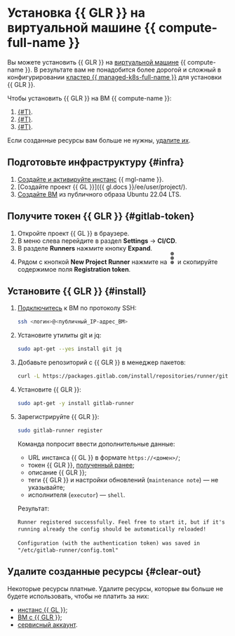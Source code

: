 # Установка {{ GLR }} на виртуальной машине {{ compute-full-name }}

Вы можете установить {{ GLR }} на [виртуальной машине](../../compute/concepts/vm.md) {{ compute-name }}. В результате вам не понадобится более дорогой и сложный в конфигурировании [кластер {{ managed-k8s-full-name }}](../../managed-kubernetes/concepts/index.md#kubernetes-cluster) для установки {{ GLR }}.

Чтобы установить {{ GLR }} на ВМ {{ compute-name }}:

1. [{#T}](#infra).
1. [{#T}](#gitlab-token).
1. [{#T}](#install).

Если созданные ресурсы вам больше не нужны, [удалите их](#clear-out).

## Подготовьте инфраструктуру {#infra}

1. [Создайте и активируйте инстанс](../../managed-gitlab/operations/instance/instance-create.md) {{ mgl-name }}.
1. [Создайте проект {{ GL }}]({{ gl.docs }}/ee/user/project/).
1. [Создайте ВМ](../../compute/operations/vm-create/create-linux-vm.md) из публичного образа Ubuntu 22.04 LTS.

## Получите токен {{ GLR }} {#gitlab-token}

1. Откройте проект {{ GL }} в браузере.
1. В меню слева перейдите в раздел **Settings** → **CI/CD**.
1. В разделе **Runners** нажмите кнопку **Expand**.
1. Рядом с кнопкой **New Project Runner** нажмите на ![icon](../../_assets/dots.svg) и скопируйте содержимое поля **Registration token**.

## Установите {{ GLR }} {#install}

1. [Подключитесь](../../compute/operations/vm-connect/ssh.md#vm-connect) к ВМ по протоколу SSH:

   ```bash
   ssh <логин>@<публичный_IP-адрес_ВМ>
   ```

1. Установите утилиты git и jq:

   ```bash
   sudo apt-get --yes install git jq
   ```

1. Добавьте репозиторий с {{ GLR }} в менеджер пакетов:

   ```bash
   curl -L https://packages.gitlab.com/install/repositories/runner/gitlab-runner/script.deb.sh | sudo bash
   ```

1. Установите {{ GLR }}:

   ```bash
   sudo apt-get -y install gitlab-runner
   ```

1. Зарегистрируйте {{ GLR }}:

   ```bash
   sudo gitlab-runner register
   ```

   Команда попросит ввести дополнительные данные:

   * URL инстанса {{ GL }} в формате `https://<домен>/`;
   * токен {{ GLR }}, [полученный ранее](#gitlab-token);
   * описание {{ GLR }};
   * теги {{ GLR }} и настройки обновлений (`maintenance note`) — не указывайте;
   * исполнителя (`executor`) — `shell`.

   Результат:

   ```text
   Runner registered successfully. Feel free to start it, but if it's running already the config should be automatically reloaded!

   Configuration (with the authentication token) was saved in "/etc/gitlab-runner/config.toml"
   ```

## Удалите созданные ресурсы {#clear-out}

Некоторые ресурсы платные. Удалите ресурсы, которые вы больше не будете использовать, чтобы не платить за них:

* [инстанс {{ GL }}](../../managed-gitlab/operations/instance/instance-delete.md);
* [ВМ с {{ GLR }}](../../compute/operations/vm-control/vm-delete.md);
* [сервисный аккаунт](../../iam/operations/sa/delete.md).
